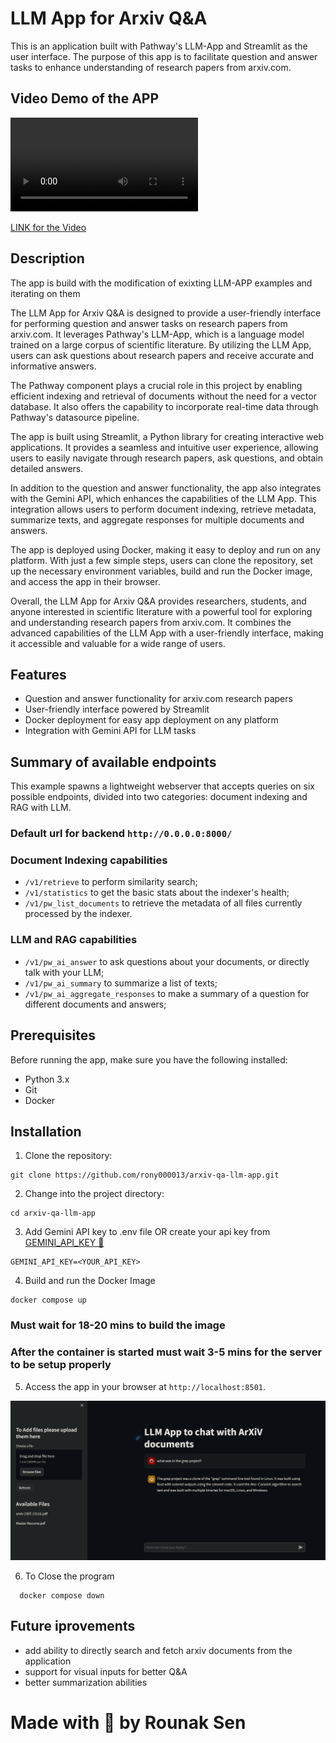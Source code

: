 # LLM App for Arxiv Q&A

This is an application built with Pathway's LLM-App and Streamlit as the user interface. The purpose of this app is to facilitate question and answer tasks to enhance understanding of research papers from arxiv.com.


## Video Demo of the APP
<video src="https://github.com/rony0000013/arxiv-qa-llm-app/assets/103501472/0ae9ef1d-e1ff-45ef-8e4e-6b205f63517b" controls="controls" >
</video>

[ LINK for the Video ](https://youtu.be/BZjWr5ula0M)


## Description

The app is build with the modification of exixting LLM-APP examples and iterating on them

The LLM App for Arxiv Q&A is designed to provide a user-friendly interface for performing question and answer tasks on research papers from arxiv.com. It leverages Pathway's LLM-App, which is a language model trained on a large corpus of scientific literature. By utilizing the LLM App, users can ask questions about research papers and receive accurate and informative answers.

The Pathway component plays a crucial role in this project by enabling efficient indexing and retrieval of documents without the need for a vector database. It also offers the capability to incorporate real-time data through Pathway's datasource pipeline.

The app is built using Streamlit, a Python library for creating interactive web applications. It provides a seamless and intuitive user experience, allowing users to easily navigate through research papers, ask questions, and obtain detailed answers.

In addition to the question and answer functionality, the app also integrates with the Gemini API, which enhances the capabilities of the LLM App. This integration allows users to perform document indexing, retrieve metadata, summarize texts, and aggregate responses for multiple documents and answers.

The app is deployed using Docker, making it easy to deploy and run on any platform. With just a few simple steps, users can clone the repository, set up the necessary environment variables, build and run the Docker image, and access the app in their browser.

Overall, the LLM App for Arxiv Q&A provides researchers, students, and anyone interested in scientific literature with a powerful tool for exploring and understanding research papers from arxiv.com. It combines the advanced capabilities of the LLM App with a user-friendly interface, making it accessible and valuable for a wide range of users.


## Features

- Question and answer functionality for arxiv.com research papers
- User-friendly interface powered by Streamlit
- Docker deployment for easy app deployment on any platform
- Integration with Gemini API for LLM tasks

## Summary of available endpoints

This example spawns a lightweight webserver that accepts queries on six possible endpoints, divided into two categories: document indexing and RAG with LLM.
### Default url for backend `http://0.0.0.0:8000/`

### Document Indexing capabilities
- `/v1/retrieve` to perform similarity search;
- `/v1/statistics` to get the basic stats about the indexer's health;
- `/v1/pw_list_documents` to retrieve the metadata of all files currently processed by the indexer.

### LLM and RAG capabilities
- `/v1/pw_ai_answer` to ask questions about your documents, or directly talk with your LLM;
- `/v1/pw_ai_summary` to summarize a list of texts;
- `/v1/pw_ai_aggregate_responses` to make a summary of a question for different documents and answers;

## Prerequisites

Before running the app, make sure you have the following installed:

- Python 3.x
- Git
- Docker

## Installation

1. Clone the repository:

  ``` 'bash
  git clone https://github.com/rony000013/arxiv-qa-llm-app.git
  ```

2. Change into the project directory:

  ``` 'bash
  cd arxiv-qa-llm-app
  ```

3. Add Gemini API key to .env file OR create your api key from [GEMINI_API_KEY 🔑](https://makersuite.google.com/app/apikey)
  ```
  GEMINI_API_KEY=<YOUR_API_KEY>
  ``` 

4. Build and run the Docker Image

  ``` 'bash
  docker compose up
  ```
  
  ### **Must wait for 18-20 mins to build the image**

  ### **After the container is started must wait 3-5 mins for the server to be setup properly**

5. Access the app in your browser at `http://localhost:8501`.

![image view of site](image.png)

6. To Close the program 
  ``` 'bash
    docker compose down
  ```


## Future iprovements 
  - add ability to directly search and fetch arxiv documents from the application
  - support for visual inputs for better Q&A
  - better summarization abilities

# Made with 🖤 by Rounak Sen
